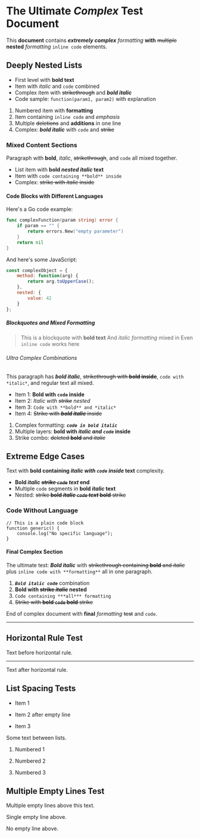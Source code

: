 # The Ultimate ***Complex*** Test Document

This **document** contains ***extremely complex*** *formatting* **with** ~~multiple~~ **nested** *formatting* `inline code` elements.

## Deeply Nested Lists

- First level with **bold text**
- Item with *italic* and `code` combined
- Complex item with ~~strikethrough~~ and ***bold italic***
- Code sample: `function(param1, param2)` with explanation

1. Numbered item with **formatting**
2. Item containing `inline code` and *emphasis*
3. Multiple ~~deletions~~ and **additions** in one line
4. Complex: ***bold italic*** with `code` and ~~strike~~

### Mixed Content Sections

Paragraph with **bold**, *italic*, ~~strikethrough~~, and `code` all mixed together.

- List item with **bold *nested italic* text**
- Item with `code containing **bold** inside`
- Complex: ~~strike with *italic* inside~~

#### Code Blocks with Different Languages

Here's a Go code example:

```go
func complexFunction(param string) error {
    if param == "" {
        return errors.New("empty parameter")
    }
    return nil
}
```

And here's some JavaScript:

```javascript
const complexObject = {
    method: function(arg) {
        return arg.toUpperCase();
    },
    nested: {
        value: 42
    }
};
```

##### Blockquotes and Mixed Formatting

> This is a blockquote with **bold text**
> And *italic formatting* mixed in
> Even `inline code` works here

###### Ultra Complex Combinations

This paragraph has ***bold italic***, ~~strikethrough with **bold inside**~~, `code with *italic*`, and regular text all mixed.

- Item 1: **Bold with `code` inside**
- Item 2: *Italic with ~~strike~~ nested*
- Item 3: `Code with **bold** and *italic*`
- Item 4: ~~Strike with ***bold italic*** inside~~

1. Complex formatting: ***`code in bold italic`***
2. Multiple layers: **bold with *italic and `code`* inside**
3. Strike combo: ~~deleted **bold** and *italic*~~

## Extreme Edge Cases

Text with **bold containing *italic with `code` inside* text** complexity.

- **Bold *italic ~~strike `code`~~ text* end**
- Multiple `code` segments in **bold *italic* text**
- Nested: ~~strike **bold *italic `code` text* bold** strike~~

### Code Without Language

```
// This is a plain code block
function generic() {
    console.log("No specific language");
}
```

#### Final Complex Section

The ultimate test: ***Bold italic*** with ~~strikethrough containing **bold** and *italic*~~ plus `inline code with **formatting**` all in one paragraph.

1. ***`Bold italic code`*** combination
2. **Bold with ~~strike *italic*~~ nested**
3. `Code containing ***all*** formatting`
4. ~~Strike with **bold `code` bold** strike~~

End of complex document with **final** *formatting* ~~test~~ and `code`.

---

## Horizontal Rule Test

Text before horizontal rule.

---

Text after horizontal rule.

## List Spacing Tests

- Item 1

- Item 2 after empty line

- Item 3

Some text between lists.

1. Numbered 1

2. Numbered 2

3. Numbered 3

## Multiple Empty Lines Test



Multiple empty lines above this text.


Single empty line above.

No empty line above.